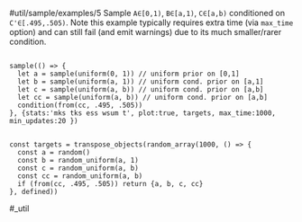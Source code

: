 #util/sample/examples/5 Sample `A∈[0,1)`, `B∈[a,1)`, `C∈[a,b)` conditioned on `C'∈[.495,.505)`. Note this example typically requires extra time (via `max_time` option) and can still fail (and emit warnings) due to its much smaller/rarer condition.
```js:js_input

sample(() => {
  let a = sample(uniform(0, 1)) // uniform prior on [0,1]
  let b = sample(uniform(a, 1)) // uniform cond. prior on [a,1]
  let c = sample(uniform(a, b)) // uniform cond. prior on [a,b]
  let cc = sample(uniform(a, b)) // uniform cond. prior on [a,b]
  condition(from(cc, .495, .505))
}, {stats:'mks tks ess wsum t', plot:true, targets, max_time:1000, min_updates:20 })

```
```js:js_removed

const targets = transpose_objects(random_array(1000, () => {
  const a = random()
  const b = random_uniform(a, 1)
  const c = random_uniform(a, b)
  const cc = random_uniform(a, b)
  if (from(cc, .495, .505)) return {a, b, c, cc}
}, defined))

```
#_util